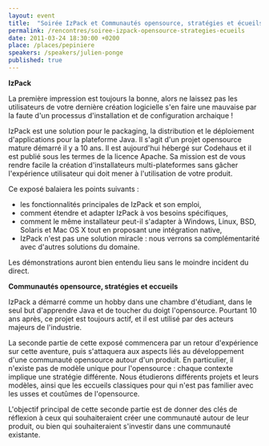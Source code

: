 ```yaml
---
layout: event
title:  "Soirée IzPack et Communautés opensource, stratégies et écueils"
permalink: /rencontres/soiree-izpack-opensource-strategies-ecueils
date: 2011-03-24 18:30:00 +0200
place: /places/pepiniere
speakers: /speakers/julien-ponge
published: true
---
```


**IzPack**

La première impression est toujours la bonne, alors ne laissez pas les utilisateurs de votre dernière création logicielle s'en faire une mauvaise par la faute d'un processus d'installation et de configuration archaique !

IzPack est une solution pour le packaging, la distribution et le déploiement d'applications pour la plateforme Java. Il s'agit d'un projet opensource mature démarré il y a 10 ans. Il est aujourd'hui hébergé sur Codehaus et il est publié sous les termes de la licence Apache. Sa mission est de vous rendre facile la création d'installateurs multi-plateformes sans gâcher l'expérience utilisateur qui doit mener à l'utilisation de votre produit.

Ce exposé balaiera les points suivants :

 - les fonctionnalités principales de IzPack et son emploi,
 - comment étendre et adapter IzPack à vos besoins spécifiques,
 - comment le même installateur peut-il s'adapter à Windows, Linux, BSD, Solaris et Mac OS X tout en proposant une intégration native,
 - IzPack n'est pas une solution miracle : nous verrons sa complémentarité avec d'autres solutions du domaine.

Les démonstrations auront bien entendu lieu sans le moindre incident du direct.

**Communautés opensource, stratégies et eccueils**

IzPack a démarré comme un hobby dans une chambre d'étudiant, dans le seul but d'apprendre Java et de toucher du doigt l'opensource. Pourtant 10 ans après, ce projet est toujours actif, et il est utilisé par des acteurs majeurs de l'industrie.

La seconde partie de cette exposé commencera par un retour d'expérience sur cette aventure, puis s'attaquera aux aspects liés au développement d'une communauté opensource autour d'un produit. En particulier, il n'existe pas de modèle unique pour l'opensource : chaque contexte implique une stratégie différente. Nous étudierons différents projets et leurs modèles, ainsi que les eccueils classiques pour qui n'est pas familier avec les usses et coutûmes de l'opensource.

L'objectif principal de cette seconde partie est de donner des clés de réflexion à ceux qui souhaiteraient créer une communauté autour de leur produit, ou bien qui souhaiteraient s'investir dans une communauté existante.